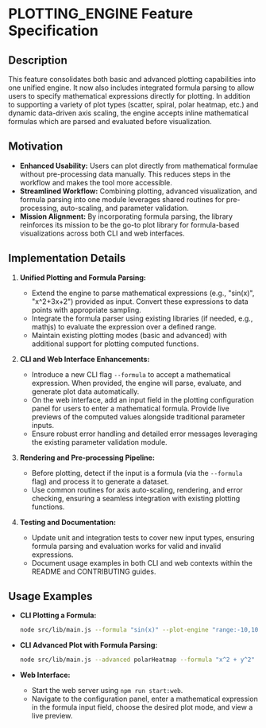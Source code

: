 # PLOTTING_ENGINE Feature Specification

## Description
This feature consolidates both basic and advanced plotting capabilities into one unified engine. It now also includes integrated formula parsing to allow users to specify mathematical expressions directly for plotting. In addition to supporting a variety of plot types (scatter, spiral, polar heatmap, etc.) and dynamic data-driven axis scaling, the engine accepts inline mathematical formulas which are parsed and evaluated before visualization.

## Motivation
- **Enhanced Usability:** Users can plot directly from mathematical formulae without pre-processing data manually. This reduces steps in the workflow and makes the tool more accessible.
- **Streamlined Workflow:** Combining plotting, advanced visualization, and formula parsing into one module leverages shared routines for pre-processing, auto-scaling, and parameter validation.
- **Mission Alignment:** By incorporating formula parsing, the library reinforces its mission to be the go-to plot library for formula-based visualizations across both CLI and web interfaces.

## Implementation Details
1. **Unified Plotting and Formula Parsing:**
   - Extend the engine to parse mathematical expressions (e.g., "sin(x)", "x^2+3x+2") provided as input. Convert these expressions to data points with appropriate sampling.
   - Integrate the formula parser using existing libraries (if needed, e.g., mathjs) to evaluate the expression over a defined range.
   - Maintain existing plotting modes (basic and advanced) with additional support for plotting computed functions.

2. **CLI and Web Interface Enhancements:**
   - Introduce a new CLI flag `--formula` to accept a mathematical expression. When provided, the engine will parse, evaluate, and generate plot data automatically.
   - On the web interface, add an input field in the plotting configuration panel for users to enter a mathematical formula. Provide live previews of the computed values alongside traditional parameter inputs.
   - Ensure robust error handling and detailed error messages leveraging the existing parameter validation module.

3. **Rendering and Pre-processing Pipeline:**
   - Before plotting, detect if the input is a formula (via the `--formula` flag) and process it to generate a dataset.
   - Use common routines for axis auto-scaling, rendering, and error checking, ensuring a seamless integration with existing plotting functions.

4. **Testing and Documentation:**
   - Update unit and integration tests to cover new input types, ensuring formula parsing and evaluation works for valid and invalid expressions.
   - Document usage examples in both CLI and web contexts within the README and CONTRIBUTING guides.

## Usage Examples
- **CLI Plotting a Formula:**
   ```bash
   node src/lib/main.js --formula "sin(x)" --plot-engine "range:-10,10;samples:100"
   ```

- **CLI Advanced Plot with Formula Parsing:**
   ```bash
   node src/lib/main.js --advanced polarHeatmap --formula "x^2 + y^2" "params:..."
   ```

- **Web Interface:**
   - Start the web server using `npm run start:web`.
   - Navigate to the configuration panel, enter a mathematical expression in the formula input field, choose the desired plot mode, and view a live preview.
